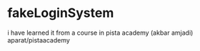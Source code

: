 # fakeLoginSystem

i have learned it from a course in pista academy (akbar amjadi) aparat/pistaacademy

